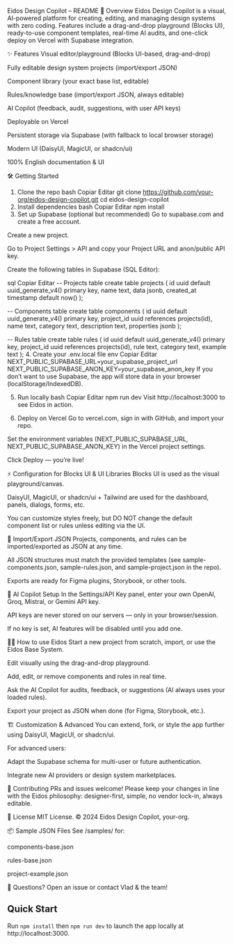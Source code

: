 Eidos Design Copilot – README
🚀 Overview
Eidos Design Copilot is a visual, AI-powered platform for creating, editing, and managing design systems with zero coding.
Features include a drag-and-drop playground (Blocks UI), ready-to-use component templates, real-time AI audits, and one-click deploy on Vercel with Supabase integration.

✨ Features
Visual editor/playground (Blocks UI-based, drag-and-drop)

Fully editable design system projects (import/export JSON)

Component library (your exact base list, editable)

Rules/knowledge base (import/export JSON, always editable)

AI Copilot (feedback, audit, suggestions, with user API keys)

Deployable on Vercel

Persistent storage via Supabase (with fallback to local browser storage)

Modern UI (DaisyUI, MagicUI, or shadcn/ui)

100% English documentation & UI

🛠️ Getting Started
1. Clone the repo
bash
Copiar
Editar
git clone https://github.com/your-org/eidos-design-copilot.git
cd eidos-design-copilot
2. Install dependencies
bash
Copiar
Editar
npm install
3. Set up Supabase (optional but recommended)
Go to supabase.com and create a free account.

Create a new project.

Go to Project Settings > API and copy your Project URL and anon/public API key.

Create the following tables in Supabase (SQL Editor):

sql
Copiar
Editar
-- Projects table
create table projects (
  id uuid default uuid_generate_v4() primary key,
  name text,
  data jsonb,
  created_at timestamp default now()
);

-- Components table
create table components (
  id uuid default uuid_generate_v4() primary key,
  project_id uuid references projects(id),
  name text,
  category text,
  description text,
  properties jsonb
);

-- Rules table
create table rules (
  id uuid default uuid_generate_v4() primary key,
  project_id uuid references projects(id),
  rule text,
  category text,
  example text
);
4. Create your .env.local file
env
Copiar
Editar
NEXT_PUBLIC_SUPABASE_URL=your_supabase_project_url
NEXT_PUBLIC_SUPABASE_ANON_KEY=your_supabase_anon_key
If you don’t want to use Supabase, the app will store data in your browser (localStorage/IndexedDB).

5. Run locally
bash
Copiar
Editar
npm run dev
Visit http://localhost:3000 to see Eidos in action.

6. Deploy on Vercel
Go to vercel.com, sign in with GitHub, and import your repo.

Set the environment variables (NEXT_PUBLIC_SUPABASE_URL, NEXT_PUBLIC_SUPABASE_ANON_KEY) in the Vercel project settings.

Click Deploy — you’re live!

⚡ Configuration for Blocks UI & UI Libraries
Blocks UI is used as the visual playground/canvas.

DaisyUI, MagicUI, or shadcn/ui + Tailwind are used for the dashboard, panels, dialogs, forms, etc.

You can customize styles freely, but DO NOT change the default component list or rules unless editing via the UI.

🧩 Import/Export JSON
Projects, components, and rules can be imported/exported as JSON at any time.

All JSON structures must match the provided templates (see sample-components.json, sample-rules.json, and sample-project.json in the repo).

Exports are ready for Figma plugins, Storybook, or other tools.

🤖 AI Copilot Setup
In the Settings/API Key panel, enter your own OpenAI, Groq, Mistral, or Gemini API key.

API keys are never stored on our servers — only in your browser/session.

If no key is set, AI features will be disabled until you add one.

🧑‍🎨 How to use Eidos
Start a new project from scratch, import, or use the Eidos Base System.

Edit visually using the drag-and-drop playground.

Add, edit, or remove components and rules in real time.

Ask the AI Copilot for audits, feedback, or suggestions (AI always uses your loaded rules).

Export your project as JSON when done (for Figma, Storybook, etc.).

🏗️ Customization & Advanced
You can extend, fork, or style the app further using DaisyUI, MagicUI, or shadcn/ui.

For advanced users:

Adapt the Supabase schema for multi-user or future authentication.

Integrate new AI providers or design system marketplaces.

📝 Contributing
PRs and issues welcome! Please keep your changes in line with the Eidos philosophy:
designer-first, simple, no vendor lock-in, always editable.

📄 License
MIT License.
© 2024 Eidos Design Copilot, your-org.

📦 Sample JSON Files
See /samples/ for:

components-base.json

rules-base.json

project-example.json

🙌 Questions?
Open an issue or contact Vlad & the team!


## Quick Start

Run `npm install` then `npm run dev` to launch the app locally at http://localhost:3000.
